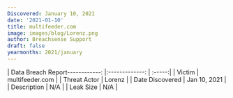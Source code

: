 ```yaml
---
Discovered: January 10, 2021
date: '2021-01-10'
title: multifeeder.com
image: images/blog/Lorenz.png
author: Breachsense Support
draft: false
yearmonths: 2021/january
---
```


| Data Breach Report------------:   |:-------------:    | :-----:|
| Victim    | multifeeder.com      | 
| Threat Actor    | Lorenz      | 
| Date Discovered    | Jan 10, 2021      | 
| Description    | N/A      | 
| Leak Size    | N/A      | 

